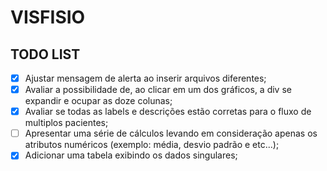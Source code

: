 # VISFISIO

## TODO LIST

- [x] Ajustar mensagem de alerta ao inserir arquivos diferentes;
- [x] Avaliar a possibilidade de, ao clicar em um dos gráficos, a div se expandir e ocupar as doze colunas;
- [x] Avaliar se todas as labels e descrições estão corretas para o fluxo de multiplos pacientes;
- [ ] Apresentar uma série de cálculos levando em consideração apenas os atributos numéricos (exemplo: média, desvio padrão e etc...);
- [x] Adicionar uma tabela exibindo os dados singulares;
